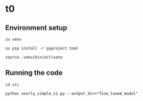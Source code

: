 # t0

## Environment setup
`uv venv`

`uv pip install -r pyproject.toml`

`source .venv/bin/activate`

## Running the code

`cd src`

`python overly_simple_s1.py --output_dir="fine_tuned_model"`
